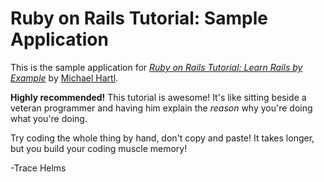 # Ruby on Rails Tutorial: Sample Application

This is the sample application for
[*Ruby on Rails Tutorial: Learn Rails by Example*](http://railstutorial.org/)
by [Michael Hartl](http://michaelhartl.com/).

**Highly recommended!**
This tutorial is awesome! It's like sitting beside a veteran programmer and
having him explain the *reason* why you're doing what you're doing.

Try coding the whole thing by hand, don't copy and paste!  It takes longer,
but you build your coding muscle memory!

-Trace Helms

